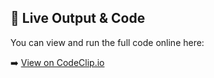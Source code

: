 ## 🔗 Live Output & Code

You can view and run the full code online here:

➡️ [ View on CodeClip.io](https://codeclip.io/iaOUThMJ)

